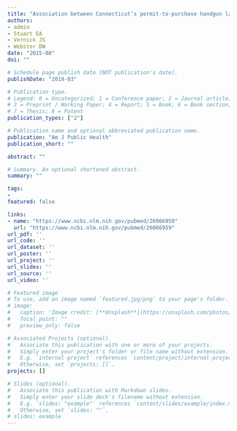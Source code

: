 ```yaml
---
title: "Association between Connecticut’s permit-to-purchase handgun law and homicides"
authors:
- admin
- Stuart EA
- Vernick JS
- Webster DW
date: "2015-08"
doi: ""

# Schedule page publish date (NOT publication's date).
publishDate: "2018-03"

# Publication type.
# Legend: 0 = Uncategorized; 1 = Conference paper; 2 = Journal article;
# 3 = Preprint / Working Paper; 4 = Report; 5 = Book; 6 = Book section;
# 7 = Thesis; 8 = Patent
publication_types: ["2"]

# Publication name and optional abbreviated publication name.
publication: "Am J Public Health"
publication_short: ""

abstract: ""

# Summary. An optional shortened abstract.
summary: ""

tags:
-
featured: false

links:
- name: "https://www.ncbi.nlm.nih.gov/pubmed/26066959"
  url: "https://www.ncbi.nlm.nih.gov/pubmed/26066959"
url_pdf: ''
url_code: ''
url_dataset: ''
url_poster: ''
url_project: ''
url_slides: ''
url_source: ''
url_video: ''

# Featured image
# To use, add an image named `featured.jpg/png` to your page's folder.
# image:
#   caption: 'Image credit: [**Unsplash**](https://unsplash.com/photos/jdD8gXaTZsc)'
#   focal_point: ""
#   preview_only: false

# Associated Projects (optional).
#   Associate this publication with one or more of your projects.
#   Simply enter your project's folder or file name without extension.
#   E.g. `internal-project` references `content/project/internal-project/index.md`.
#   Otherwise, set `projects: []`.
projects: []

# Slides (optional).
#   Associate this publication with Markdown slides.
#   Simply enter your slide deck's filename without extension.
#   E.g. `slides: "example"` references `content/slides/example/index.md`.
#   Otherwise, set `slides: ""`.
# slides: example
---
```

